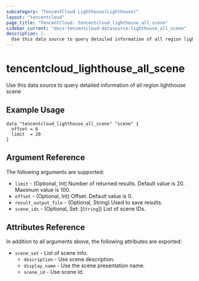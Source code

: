 ```yaml
---
subcategory: "TencentCloud Lighthouse(Lighthouse)"
layout: "tencentcloud"
page_title: "TencentCloud: tencentcloud_lighthouse_all_scene"
sidebar_current: "docs-tencentcloud-datasource-lighthouse_all_scene"
description: |-
  Use this data source to query detailed information of all region lighthouse scene
---
```


# tencentcloud_lighthouse_all_scene

Use this data source to query detailed information of all region lighthouse scene

## Example Usage

```hcl
data "tencentcloud_lighthouse_all_scene" "scene" {
  offset = 0
  limit  = 20
}
```

## Argument Reference

The following arguments are supported:

* `limit` - (Optional, Int) Number of returned results. Default value is 20. Maximum value is 100.
* `offset` - (Optional, Int) Offset. Default value is 0.
* `result_output_file` - (Optional, String) Used to save results.
* `scene_ids` - (Optional, Set: [`String`]) List of scene IDs.

## Attributes Reference

In addition to all arguments above, the following attributes are exported:

* `scene_set` - List of scene info.
  * `description` - Use scene description.
  * `display_name` - Use the scene presentation name.
  * `scene_id` - Use scene Id.


